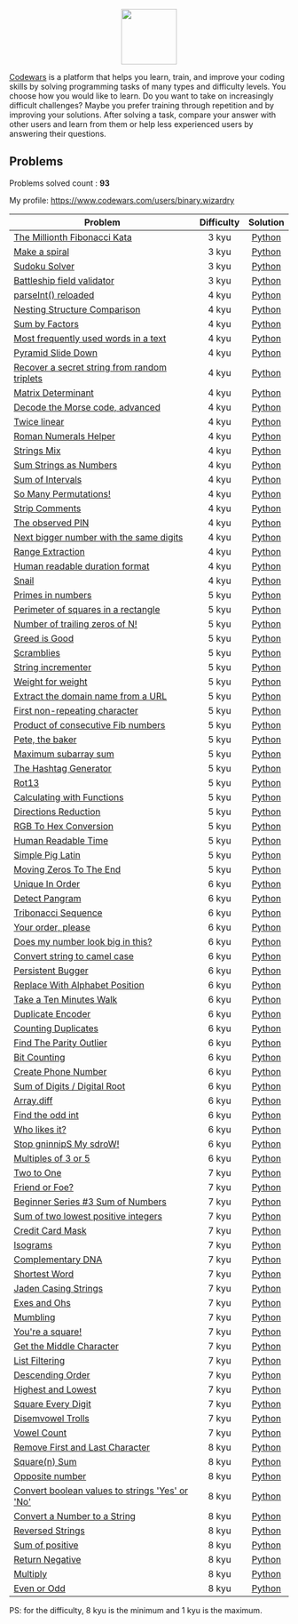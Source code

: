 <p align="center">
    <a href="https://www.codewars.com/">
        <img height=100 src="https://www.qualified.io/shared/images/codewars-black-large-24a9d355.png">
    </a>
</p>

[Codewars](https://www.codewars.com/) is a platform that helps you learn, train, and improve your coding skills by solving programming tasks of many types and difficulty levels. 
You choose how you would like to learn. Do you want to take on increasingly difficult challenges? Maybe you prefer training through repetition and by improving your solutions. 
After solving a task, compare your answer with other users and learn from them or help less experienced users by answering their questions.

## Problems

Problems solved count : **93**

My profile: https://www.codewars.com/users/binary.wizardry

| Problem | Difficulty | Solution |
|---------|:----------:|:------:|
| [The Millionth Fibonacci Kata](https://www.codewars.com/kata/53d40c1e2f13e331fc000c26) | 3 kyu | [Python](Python/3%20kyu/The%20Millionth%20Fibonacci%20Kata.py) |
| [Make a spiral](https://www.codewars.com/kata/534e01fbbb17187c7e0000c6) | 3 kyu | [Python](Python/3%20kyu/Make%20a%20spiral.py) |
| [Sudoku Solver](https://www.codewars.com/kata/5296bc77afba8baa690002d7) | 3 kyu | [Python](Python/3%20kyu/Sudoku%20Solver.py) |
| [Battleship field validator](https://www.codewars.com/kata/52bb6539a4cf1b12d90005b7) | 3 kyu | [Python](Python/3%20kyu/Battleship%20field%20validator.py) |
| [parseInt() reloaded](https://www.codewars.com/kata/525c7c5ab6aecef16e0001a5) | 4 kyu | [Python](Python/4%20kyu/parseInt()%20reloaded.py) |
| [Nesting Structure Comparison](https://www.codewars.com/kata/520446778469526ec0000001) | 4 kyu | [Python](Python/4%20kyu/Nesting%20Structure%20Comparison.py) |
| [Sum by Factors](https://www.codewars.com/kata/54d496788776e49e6b00052f) | 4 kyu | [Python](Python/4%20kyu/Sum%20by%20Factors.py) |
| [Most frequently used words in a text](https://www.codewars.com/kata/51e056fe544cf36c410000fb) | 4 kyu | [Python](Python/4%20kyu/Most%20frequently%20used%20words%20in%20a%20text.py) |
| [Pyramid Slide Down](https://www.codewars.com/kata/551f23362ff852e2ab000037) | 4 kyu | [Python](Python/4%20kyu/Pyramid%20Slide%20Down.py) |
| [Recover a secret string from random triplets](https://www.codewars.com/kata/53f40dff5f9d31b813000774) | 4 kyu | [Python](Python/4%20kyu/Recover%20a%20secret%20string%20from%20random%20triplets.py) |
| [Matrix Determinant](https://www.codewars.com/kata/52a382ee44408cea2500074c) | 4 kyu | [Python](Python/4%20kyu/Matrix%20Determinant.py) |
| [Decode the Morse code, advanced](https://www.codewars.com/kata/54b72c16cd7f5154e9000457) | 4 kyu | [Python](Python/4%20kyu/Decode%20the%20Morse%20code,%20advanced.py) |
| [Twice linear](https://www.codewars.com/kata/5672682212c8ecf83e000050) | 4 kyu | [Python](Python/4%20kyu/Twice%20linear.py) |
| [Roman Numerals Helper](https://www.codewars.com/kata/51b66044bce5799a7f000003) | 4 kyu | [Python](Python/4%20kyu/Roman%20Numerals%20Helper.py) |
| [Strings Mix](https://www.codewars.com/kata/5629db57620258aa9d000014) | 4 kyu | [Python](Python/4%20kyu/Strings%20Mix.py) |
| [Sum Strings as Numbers](https://www.codewars.com/kata/5324945e2ece5e1f32000370) | 4 kyu | [Python](Python/4%20kyu/Sum%20Strings%20as%20Numbers.py) |
| [Sum of Intervals](https://www.codewars.com/kata/52b7ed099cdc285c300001cd) | 4 kyu | [Python](Python/4%20kyu/Sum%20of%20Intervals.py) |
| [So Many Permutations!](https://www.codewars.com/kata/5254ca2719453dcc0b00027d) | 4 kyu | [Python](Python/4%20kyu/So%20Many%20Permutations!.py) |
| [Strip Comments](https://www.codewars.com/kata/51c8e37cee245da6b40000bd) | 4 kyu | [Python](Python/4%20kyu/Strip%20Comments.py) |
| [The observed PIN](https://www.codewars.com/kata/5263c6999e0f40dee200059d) | 4 kyu | [Python](Python/4%20kyu/The%20observed%20PIN.py) |
| [Next bigger number with the same digits](https://www.codewars.com/kata/55983863da40caa2c900004e) | 4 kyu | [Python](Python/4%20kyu/Next%20bigger%20number%20with%20the%20same%20digits.py) |
| [Range Extraction](https://www.codewars.com/kata/51ba717bb08c1cd60f00002f) | 4 kyu | [Python](Python/4%20kyu/Range%20Extraction.py) |
| [Human readable duration format](https://www.codewars.com/kata/52742f58faf5485cae000b9a) | 4 kyu | [Python](Python/4%20kyu/Human%20readable%20duration%20format.py) |
| [Snail](https://www.codewars.com/kata/521c2db8ddc89b9b7a0000c1) | 4 kyu | [Python](Python/4%20kyu/Snail.py) |
| [Primes in numbers](https://www.codewars.com/kata/54d512e62a5e54c96200019e) | 5 kyu | [Python](Python/5%20kyu/Primes%20in%20numbers.py) |
| [Perimeter of squares in a rectangle](https://www.codewars.com/kata/559a28007caad2ac4e000083) | 5 kyu | [Python](Python/5%20kyu/Perimeter%20of%20squares%20in%20a%20rectangle.py) |
| [Number of trailing zeros of N!](https://www.codewars.com/kata/52f787eb172a8b4ae1000a34) | 5 kyu | [Python](Python/5%20kyu/Number%20of%20trailing%20zeros%20of%20N!.py) |
| [Greed is Good](https://www.codewars.com/kata/5270d0d18625160ada0000e4) | 5 kyu | [Python](Python/5%20kyu/Greed%20is%20Good.py) |
| [Scramblies](https://www.codewars.com/kata/55c04b4cc56a697bb0000048) | 5 kyu | [Python](Python/5%20kyu/Scramblies.py) |
| [String incrementer](https://www.codewars.com/kata/54a91a4883a7de5d7800009c) | 5 kyu | [Python](Python/5%20kyu/String%20incrementer.py) |
| [Weight for weight](https://www.codewars.com/kata/55c6126177c9441a570000cc) | 5 kyu | [Python](Python/5%20kyu/Weight%20for%20weight.py) |
| [Extract the domain name from a URL](https://www.codewars.com/kata/514a024011ea4fb54200004b) | 5 kyu | [Python](Python/5%20kyu/Extract%20the%20domain%20name%20from%20a%20URL.py) |
| [First non-repeating character](https://www.codewars.com/kata/52bc74d4ac05d0945d00054e) | 5 kyu | [Python](Python/5%20kyu/First%20non-repeating%20character.py) |
| [Product of consecutive Fib numbers](https://www.codewars.com/kata/5541f58a944b85ce6d00006a) | 5 kyu | [Python](Python/5%20kyu/Product%20of%20consecutive%20Fib%20numbers.py) |
| [Pete, the baker](https://www.codewars.com/kata/525c65e51bf619685c000059) | 5 kyu | [Python](Python/5%20kyu/Pete,%20the%20baker.py) |
| [Maximum subarray sum](https://www.codewars.com/kata/54521e9ec8e60bc4de000d6c) | 5 kyu | [Python](Python/5%20kyu/Maximum%20subarray%20sum.py) |
| [The Hashtag Generator](https://www.codewars.com/kata/52449b062fb80683ec000024) | 5 kyu | [Python](Python/5%20kyu/The%20Hashtag%20Generator.py) |
| [Rot13](https://www.codewars.com/kata/530e15517bc88ac656000716) | 5 kyu | [Python](Python/5%20kyu/Rot13.py) |
| [Calculating with Functions](https://www.codewars.com/kata/525f3eda17c7cd9f9e000b39) | 5 kyu | [Python](Python/5%20kyu/Calculating%20with%20Functions.py) |
| [Directions Reduction](https://www.codewars.com/kata/550f22f4d758534c1100025a) | 5 kyu | [Python](Python/5%20kyu/Directions%20Reduction.py) |
| [RGB To Hex Conversion](https://www.codewars.com/kata/513e08acc600c94f01000001) | 5 kyu | [Python](Python/5%20kyu/RGB%20To%20Hex%20Conversion.py) |
| [Human Readable Time](https://www.codewars.com/kata/52685f7382004e774f0001f7) | 5 kyu | [Python](Python/5%20kyu/Human%20Readable%20Time.py) |
| [Simple Pig Latin](https://www.codewars.com/kata/520b9d2ad5c005041100000f) | 5 kyu | [Python](Python/5%20kyu/Simple%20Pig%20Latin.py) |
| [Moving Zeros To The End](https://www.codewars.com/kata/52597aa56021e91c93000cb0) | 5 kyu | [Python](Python/5%20kyu/Moving%20Zeros%20To%20The%20End.py) |
| [Unique In Order](https://www.codewars.com/kata/54e6533c92449cc251001667) | 6 kyu | [Python](Python/6%20kyu/Unique%20In%20Order.py) |
| [Detect Pangram](https://www.codewars.com/kata/545cedaa9943f7fe7b000048) | 6 kyu | [Python](Python/6%20kyu/Detect%20Pangram.py) |
| [Tribonacci Sequence](https://www.codewars.com/kata/556deca17c58da83c00002db) | 6 kyu | [Python](Python/6%20kyu/Tribonacci%20Sequence.py) |
| [Your order, please](https://www.codewars.com/kata/55c45be3b2079eccff00010f) | 6 kyu | [Python](Python/6%20kyu/Your%20order,%20please.py) |
| [Does my number look big in this?](https://www.codewars.com/kata/5287e858c6b5a9678200083c) | 6 kyu | [Python](Python/6%20kyu/Does%20my%20number%20look%20big%20in%20this%3F.py) |
| [Convert string to camel case](https://www.codewars.com/kata/517abf86da9663f1d2000003) | 6 kyu | [Python](Python/6%20kyu/Convert%20string%20to%20camel%20case.py) |
| [Persistent Bugger](https://www.codewars.com/kata/55bf01e5a717a0d57e0000ec) | 6 kyu | [Python](Python/6%20kyu/Persistent%20Bugger.py) |
| [Replace With Alphabet Position](https://www.codewars.com/kata/546f922b54af40e1e90001da) | 6 kyu | [Python](Python/6%20kyu/Replace%20With%20Alphabet%20Position.py) |
| [Take a Ten Minutes Walk](https://www.codewars.com/kata/54da539698b8a2ad76000228) | 6 kyu | [Python](Python/6%20kyu/Take%20a%20Ten%20Minutes%20Walk.py) |
| [Duplicate Encoder](https://www.codewars.com/kata/54b42f9314d9229fd6000d9c) | 6 kyu | [Python](Python/6%20kyu/Duplicate%20Encoder.py) |
| [Counting Duplicates](https://www.codewars.com/kata/54bf1c2cd5b56cc47f0007a1) | 6 kyu | [Python](Python/6%20kyu/Counting%20Duplicates.py) |
| [Find The Parity Outlier](https://www.codewars.com/kata/5526fc09a1bbd946250002dc) | 6 kyu | [Python](Python/6%20kyu/Find%20The%20Parity%20Outlier.py) |
| [Bit Counting](https://www.codewars.com/kata/526571aae218b8ee490006f4) | 6 kyu | [Python](Python/6%20kyu/Bit%20Counting.py) |
| [Create Phone Number](https://www.codewars.com/kata/525f50e3b73515a6db000b83) | 6 kyu | [Python](Python/6%20kyu/Create%20Phone%20Number.py) |
| [Sum of Digits / Digital Root](https://www.codewars.com/kata/541c8630095125aba6000c00) | 6 kyu | [Python](Python/6%20kyu/Sum%20of%20Digits%20Digital%20Root.py) |
| [Array.diff](https://www.codewars.com/kata/523f5d21c841566fde000009) | 6 kyu | [Python](Python/6%20kyu/Array.diff.py) |
| [Find the odd int](https://www.codewars.com/kata/54da5a58ea159efa38000836) | 6 kyu | [Python](Python/6%20kyu/Find%20the%20odd%20int.py) |
| [Who likes it?](https://www.codewars.com/kata/5266876b8f4bf2da9b000362) | 6 kyu | [Python](Python/6%20kyu/Who%20likes%20it%3F.py) |
| [Stop gninnipS My sdroW!](https://www.codewars.com/kata/5264d2b162488dc400000001) | 6 kyu | [Python](Python/6%20kyu/Stop%20gninnipS%20My%20sdroW!.py) |
| [Multiples of 3 or 5](https://www.codewars.com/kata/514b92a657cdc65150000006) | 6 kyu | [Python](Python/6%20kyu/Multiples%20of%203%20or%205.py) |
| [Two to One](https://www.codewars.com/kata/5656b6906de340bd1b0000ac) | 7 kyu | [Python](Python/7%20kyu/Two%20to%20One.py) |
| [Friend or Foe?](https://www.codewars.com/kata/55b42574ff091733d900002f) | 7 kyu | [Python](Python/7%20kyu/Friend%20or%20Foe%3F.py) |
| [Beginner Series #3 Sum of Numbers](https://www.codewars.com/kata/55f2b110f61eb01779000053) | 7 kyu | [Python](Python/7%20kyu/Beginner%20Series%20%233%20Sum%20of%20Numbers.py) |
| [Sum of two lowest positive integers](https://www.codewars.com/kata/558fc85d8fd1938afb000014) | 7 kyu | [Python](Python/7%20kyu/Sum%20of%20two%20lowest%20positive%20integers.py) |
| [Credit Card Mask](https://www.codewars.com/kata/5412509bd436bd33920011bc) | 7 kyu | [Python](Python/7%20kyu/Credit%20Card%20Mask.py) |
| [Isograms](https://www.codewars.com/kata/54ba84be607a92aa900000f1) | 7 kyu | [Python](Python/7%20kyu/Isograms.py) |
| [Complementary DNA](https://www.codewars.com/kata/554e4a2f232cdd87d9000038) | 7 kyu | [Python](Python/7%20kyu/Complementary%20DNA.py) |
| [Shortest Word](https://www.codewars.com/kata/57cebe1dc6fdc20c57000ac9) | 7 kyu | [Python](Python/7%20kyu/Shortest%20Word.py) |
| [Jaden Casing Strings](https://www.codewars.com/kata/5390bac347d09b7da40006f6) | 7 kyu | [Python](Python/7%20kyu/Jaden%20Casing%20Strings.py) |
| [Exes and Ohs](https://www.codewars.com/kata/55908aad6620c066bc00002a) | 7 kyu | [Python](Python/7%20kyu/Exes%20and%20Ohs.py) |
| [Mumbling](https://www.codewars.com/kata/5667e8f4e3f572a8f2000039) | 7 kyu | [Python](Python/7%20kyu/Mumbling.py) |
| [You're a square!](https://www.codewars.com/kata/54c27a33fb7da0db0100040e) | 7 kyu | [Python](Python/7%20kyu/You're%20a%20square!.py) |
| [Get the Middle Character](https://www.codewars.com/kata/56747fd5cb988479af000028) | 7 kyu | [Python](Python/7%20kyu/Get%20the%20Middle%20Character.py) |
| [List Filtering](https://www.codewars.com/kata/53dbd5315a3c69eed20002dd) | 7 kyu | [Python](Python/7%20kyu/List%20Filtering.py) |
| [Descending Order](https://www.codewars.com/kata/5467e4d82edf8bbf40000155) | 7 kyu | [Python](Python/7%20kyu/Descending%20Order.py) |
| [Highest and Lowest](https://www.codewars.com/kata/554b4ac871d6813a03000035) | 7 kyu | [Python](Python/7%20kyu/Highest%20and%20Lowest.py) |
| [Square Every Digit](https://www.codewars.com/kata/546e2562b03326a88e000020) | 7 kyu | [Python](Python/7%20kyu/Square%20Every%20Digit.py) |
| [Disemvowel Trolls](https://www.codewars.com/kata/52fba66badcd10859f00097e) | 7 kyu | [Python](Python/7%20kyu/Disemvowel%20Trolls.py) |
| [Vowel Count](https://www.codewars.com/kata/54ff3102c1bad923760001f3) | 7 kyu | [Python](Python/7%20kyu/Vowel%20Count.py) |
| [Remove First and Last Character](https://www.codewars.com/kata/56bc28ad5bdaeb48760009b0) | 8 kyu | [Python](Python/8%20kyu/Remove%20First%20and%20Last%20Character.py) |
| [Square(n) Sum](https://www.codewars.com/kata/515e271a311df0350d00000f) | 8 kyu | [Python](Python/8%20kyu/Square(n)%20Sum.py) |
| [Opposite number](https://www.codewars.com/kata/56dec885c54a926dcd001095) | 8 kyu | [Python](Python/8%20kyu/Opposite%20number.py) |
| [Convert boolean values to strings 'Yes' or 'No'](https://www.codewars.com/kata/53369039d7ab3ac506000467) | 8 kyu | [Python](Python/8%20kyu/Convert%20boolean%20values%20to%20strings%20'Yes'%20or%20'No'.py) |
| [Convert a Number to a String](https://www.codewars.com/kata/5265326f5fda8eb1160004c8) | 8 kyu | [Python](Python/8%20kyu/Convert%20a%20Number%20to%20a%20String.py) |
| [Reversed Strings](https://www.codewars.com/kata/5168bb5dfe9a00b126000018) | 8 kyu | [Python](Python/8%20kyu/Reversed%20Strings.py) |
| [Sum of positive](https://www.codewars.com/kata/5715eaedb436cf5606000381) | 8 kyu | [Python](Python/8%20kyu/Sum%20of%20positive.py) |
| [Return Negative](https://www.codewars.com/kata/55685cd7ad70877c23000102) | 8 kyu | [Python](Python/8%20kyu/Return%20Negative.py) |
| [Multiply](https://www.codewars.com/kata/50654ddff44f800200000004) | 8 kyu | [Python](Python/8%20kyu/Multiply.py) |
| [Even or Odd](https://www.codewars.com/kata/53da3dbb4a5168369a0000fe) | 8 kyu | [Python](Python/8%20kyu/Even%20or%20Odd.py) |

PS: for the difficulty, 8 kyu is the minimum and 1 kyu is the maximum.
